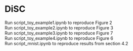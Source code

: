 # DiSC

Run script_toy_example1.ipynb to reproduce Figure 2 <br />
Run script_toy_example2.ipynb to reproduce Figure 3 <br />
Run script_toy_example3.ipynb to reproduce Figure 7 <br />
Run script_toy_example4.ipynb to reproduce Figure 6 <br />
Run script_mnist.ipynb to reproduce results from section 4.2	<br />

